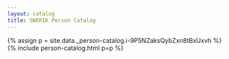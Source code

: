 ```yaml
---
layout: catalog
title: SWERIK Person Catalog
---
```

{% assign p = site.data._person-catalog.i-9P5NZaksQybZxn8tBxUxvh %}
{% include person-catalog.html p=p %}

